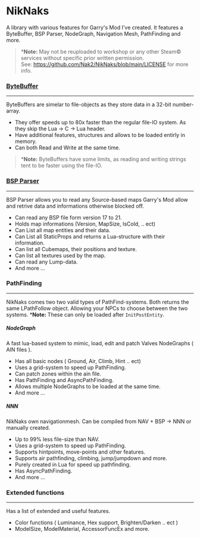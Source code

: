 # NikNaks
 A library with various features for Garry's Mod I've created.
 It features a ByteBuffer, BSP Parser, NodeGraph, Navigation Mesh, PathFinding and more.
 
>***Note:** May not be reuploaded to workshop or any other Steam© services without specific prior written permission.<br>
See: https://github.com/Nak2/NikNaks/blob/main/LICENSE for more info.
### [ByteBuffer](https://github.com/Nak2/NikNaks/wiki/ByteBuffer)
------
ByteBuffers are simelar to file-objects as they store data in a 32-bit number-array.
* They offer speeds up to 80x faster than the regular file-IO system. As they skip the Lua -> C -> Lua header.
* Have additional features, structures and allows to be loaded entirly in memory.
* Can both Read and Write at the same time.

>***Note:** ByteBuffers have some limits, as reading and writing strings tent to be faster using the file-IO.
### [BSP Parser](https://github.com/Nak2/NikNaks/wiki/BSP-Parser)
-------------
BSP Parser allows you to read any Source-based maps Garry's Mod allow and retrive data and informations otherwise blocked off.
* Can read any BSP file form version 17 to 21.
* Holds map informations (Version, MapSize, IsCold, .. ect)
* Can List all map entities and their data.
* Can List all StaticProps and returns a Lua-structure with their information.
* Can list all Cubemaps, their positions and texture.
* Can list all textures used by the map.
* Can read any Lump-data.
* And more ...
### PathFinding
------
NikNaks comes two two valid types of PathFind-systems. Both returns the same LPathFollow object. Allowing your NPCs to choose between the two systems.
***Note:** These can only be loaded after `InitPostEntity`.
##### NodeGraph
A fast lua-based system to mimic, load, edit and patch Valves NodeGraphs ( AIN files ).
* Has all basic nodes ( Ground, Air, Climb, Hint .. ect)
* Uses a grid-system to speed up PathFinding.
* Can patch zones within the ain file.
* Has PathFinding and AsyncPathFinding.
* Allows multiple NodeGraphs to be loaded at the same time.
* And more ...
##### NNN
NikNaks own navigationmesh. Can be compiled from NAV + BSP -> NNN or manually created.
* Up to 99% less file-size than NAV.
* Uses a grid-system to speed up PathFinding.
* Supports hintpoints, move-points and other features.
* Supports air pathfinding, climbing, jump/jumpdown and more.
* Purely created in Lua for speed up pathfinding.
* Has AsyncPathFinding.
* And more ...
### Extended functions
----------------------
Has a list of extended and useful features.
* Color functions ( Luminance, Hex support, Brighten/Darken .. ect )
* ModelSize, ModelMaterial, AccessorFuncEx and more.
